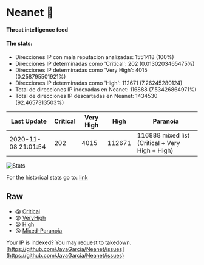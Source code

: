 # Neanet :hocho:
#### Threat intelligence feed
#### The stats:

- Direcciones IP con mala reputacion analizadas: 1551418 (100%)
- Direcciones IP determinadas como 'Critical':  202 (0.0130203465475%)
- Direcciones IP determinadas como 'Very High':  4015 (0.258795501921%)
- Direcciones IP determinadas como 'High':  112671 (7.26245280124)
- Total de direcciones IP indexadas en Neanet:  116888 (7.53426864971%)
- Total de direcciones IP descartadas en Neanet:  1434530 (92.4657313503%)

| Last Update | Critical | Very High | High | Paranoia |
| --- | --- | --- | --- | --- |
| 2020-11-08 21:01:54 | 202 | 4015 | 112671 | 116888 mixed list (Critical + Very High + High)|

![Stats](https://docs.google.com/spreadsheets/d/e/2PACX-1vSnaNMIXVabIpDJjufMlzH7poXnshF3mgd8Is1g9ytUEzVsP5my4Trn8f-xkoLLQ38xpL3HtmUexLo6/pubchart?oid=501124687&format=image)

For the historical stats go to: [link](/stats.csv)
## Raw
- :scream: [Critical](https://raw.githubusercontent.com/JavaGarcia/Neanet/master/blacklists/neanet_critical.txt)
- :fearful: [VeryHigh](https://raw.githubusercontent.com/JavaGarcia/Neanet/master/blacklists/neanet_veryHigh.txtt)
- :frowning: [High](https://raw.githubusercontent.com/JavaGarcia/Neanet/master/blacklists/neanet_high.txt)
- :dizzy_face: [Mixed-Paranoia](https://raw.githubusercontent.com/JavaGarcia/Neanet/master/blacklists/neanet_all.txt)


Your IP is indexed? You may request to takedown. [https://github.com/JavaGarcia/Neanet/issues](https://github.com/JavaGarcia/Neanet/issues)

















































































































































































































































































































































































































































































































































































































































































































































































































































































































































































































































































































































































































































































































































































































































































































































































































































































































































































































































































































































































































































































